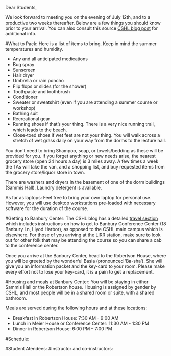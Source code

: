Dear Students,We look forward to meeting you on the evening of July 12th, and to a productive two weeks thereafter. Below are a few things you should know prior to your arrival. You can also consult this source [CSHL blog post](https://currentexchange.cshl.edu/blog/2018/3/cshlcourselife-banbury) for additional info. #What to Pack:Here is a list of items to bring. Keep in mind the summer temperatures and humidity. 
-	Any and all anticipated medications-	Bug spray-	Sunscreen-	Hair dryer  -	Umbrella or rain poncho-	Flip flops or slides (for the shower)-	Toothpaste and toothbrush-	Conditioner-	Sweater or sweatshirt (even if you are attending a summer course or workshop)-	Bathing suit-	Recreational gear-	Running shoes if that’s your thing. There is a very nice running trail, which leads to the beach.-	Close-toed shoes if wet feet are not your thing. You will walk across a stretch of wet grass daily on your way from the dorms to the lecture hall.
You don’t need to bring Shampoo, soap, or towels/bedding as these will be provided for you. If you forget anything or new needs arise, the nearest grocery store (open 24 hours a day) is 3 miles away. A few times a week the TAs will take the van, and a shopping list, and buy requested items from the grocery store/liquor store in town.There are washers and dryers in the basement of one of the dorm buildings (Sammis Hall). Laundry detergent is available.As far as laptops: Feel free to bring your own laptop for personal use. However, you will use desktop workstations pre-loaded with necessary software for the duration of the course.#Getting to Banbury Center:The CSHL blog has a detailed [travel section](https://currentexchange.cshl.edu/blog/2018/3/cshlcourselife-banbury#travel-tips-notes) which includes instructions on how to get to Banbury Conference Center (18 Banbury Ln, Llyod Harbor), as opposed to the CSHL main campus which is elsewhere. For those of you arriving at the LIRR station, make sure to look out for other folk that may be attending the course so you can share a cab to the conference center. Once you arrive at the Banbury Center, head to the Robertson House, where you will be greeted by the wonderful Basia (pronounced ‘Ba-sha’). She will give you an information packet and the key-card to your room. Please make every effort not to lose your key-card, it is a pain to get a replacement. #Housing and meals at Banbury Center:You will be staying in either Sammis Hall or the Robertson house. Housing is assigned by gender by CSHL, and most people will be in a shared room or suite, with a shared bathroom. 
Meals are served during the following hours and at these locations:  
- Breakfast in Robertson House: 7:30 AM - 9:00 AM- Lunch in Meier House or Conference Center: 11:30 AM - 1:30 PM- Dinner in Robertson House: 6:00 PM – 7:00 PM#Schedule:

#Student Atendees:
#Instructor and co-instructors: